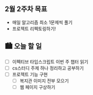 ## 2월 2주차 목표

- 매일 알고리즘 최소 1문제씩 풀기
- 프로젝트 리펙토링하기!

## 🏙️ 오늘 할 일

- [ ] 이펙티브 타입스크립트 이번 주 챕터 읽기
- [ ] cs스터디 주제 하나 정리하고 공부하기
- [ ] 프로젝트 기능 구현
  - [ ] 복지관 이미지 전부 모으기
  - [ ] 웹 페이지 구상하기
